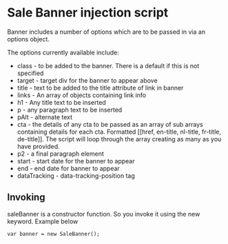 

# Sale Banner injection script

Banner includes a number of options which are to be passed in via an options object.

The options currently available include:

* class - to be added to the banner. There is a default if this is not specified
* target - target div for the banner to appear above
* title - text to be added to the title attribute of link in banner
* links - An array of objects containing link info
* h1 - Any title text to be inserted
* p - any paragraph text to be inserted
* pAlt - alternate text
* cta - the details of any cta to be passed as an array of sub arrays containing details for each cta. Formatted [[href, en-title, nl-title, fr-title, de-title]]. The script will loop through the array creating as many as you have provided.
* p2 - a final paragraph element
* start - start date for the banner to appear
* end - end date for banner to appear
* dataTracking - data-tracking-position tag


## Invoking

saleBanner is a constructor function. So you invoke it using the new keyword. Example below

`var banner = new SaleBanner();`
